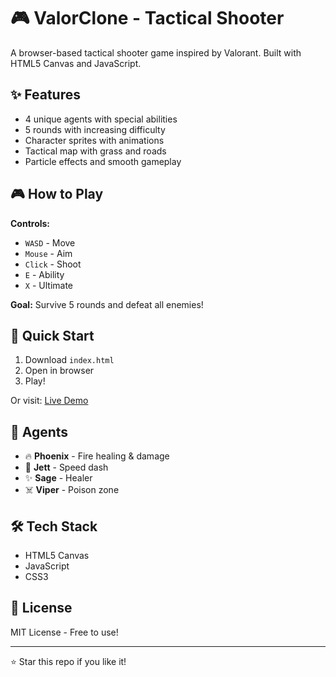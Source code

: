 # 🎮 ValorClone - Tactical Shooter

A browser-based tactical shooter game inspired by Valorant. Built with HTML5 Canvas and JavaScript.

## ✨ Features

- 4 unique agents with special abilities
- 5 rounds with increasing difficulty
- Character sprites with animations
- Tactical map with grass and roads
- Particle effects and smooth gameplay

## 🎮 How to Play

**Controls:**
- `WASD` - Move
- `Mouse` - Aim
- `Click` - Shoot
- `E` - Ability
- `X` - Ultimate

**Goal:** Survive 5 rounds and defeat all enemies!

## 🚀 Quick Start

1. Download `index.html`
2. Open in browser
3. Play!

Or visit: [Live Demo](https://yourusername.github.io/valorclone)

## 🎯 Agents

- 🔥 **Phoenix** - Fire healing & damage
- 💨 **Jett** - Speed dash
- ✨ **Sage** - Healer
- ☠️ **Viper** - Poison zone

## 🛠️ Tech Stack

- HTML5 Canvas
- JavaScript
- CSS3

## 📄 License

MIT License - Free to use!

---

⭐ Star this repo if you like it!
